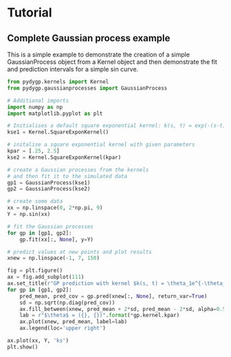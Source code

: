 # Tutorial

## Complete Gaussian process example

This is a simple example to demonstrate the creation of a simple GaussianProcess object from a Kernel object and then demonstrate the fit and prediction intervals for a simple sin curve.

```python
from pydygp.kernels import Kernel
from pydygp.gaussianprocesses import GaussianProcess

# Additional imports
import numpy as np
import matplotlib.pyplot as plt

# Initialises a default square exponential kernel: k(s, t) = exp(-(s-t)**2)
kse1 = Kernel.SquareExponKernel()

# initalise a square exponential kernel with given parameters
kpar = [.25, 2.5]
kse2 = Kernel.SquareExponKernel(kpar)

# create a Gaussian processes from the kernels
# and then fit it to the simulated data
gp1 = GaussianProcess(kse1)
gp2 = GaussianProcess(kse2)

# create some data
xx = np.linspace(0, 2*np.pi, 9)
Y = np.sin(xx)

# fit the Gaussian processes
for gp in [gp1, gp2]:
    gp.fit(xx[:, None], y=Y)

# predict values at new points and plot results 
xnew = np.linspace(-1, 7, 150)

fig = plt.figure()
ax = fig.add_subplot(111)
ax.set_title(r"GP prediction with kernel $k(s, t) = \theta_1e^{-\theta_2(s-t)^2}$")
for gp in [gp1, gp2]:
    pred_mean, pred_cov = gp.pred(xnew[:, None], return_var=True)
    sd = np.sqrt(np.diag(pred_cov))
    ax.fill_between(xnew, pred_mean + 2*sd, pred_mean - 2*sd, alpha=0.5)
    lab = r"$\theta$ = ({}, {})".format(*gp.kernel.kpar)
    ax.plot(xnew, pred_mean, label=lab)
    ax.legend(loc='upper right')

ax.plot(xx, Y, 'ks')
plt.show()
```